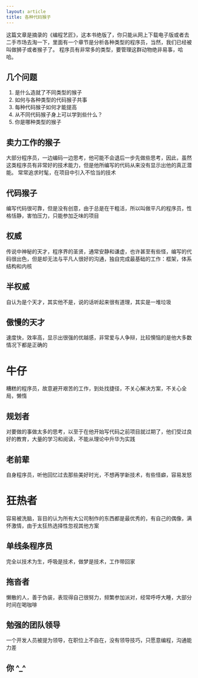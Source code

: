 ```yaml
---
layout: article
title: 各种代码猴子
---
```

这篇文章是摘录的《编程艺匠》，这本书绝版了，你只能从网上下载电子版或者去二手市场去淘一下，里面有一个章节是分析各种类型的程序员，当然，我们已经被叫做狮子或者猴子了。
程序员有非常多的类型，要管理这群动物绝非易事，哈哈。

## 几个问题

1. 是什么造就了不同类型的猴子
2. 如何与各种类型的代码猴子共事
3. 每种代码猴子如何才能提高
4. 从不同代码猴子身上可以学到些什么？
5. 你是哪种类型的猴子


## 卖力工作的猴子
大部分程序员，一边编码一边思考，他可能不会退后一步先做些思考，因此，虽然这类程序员有非常好的技术能力，但是他所编写的代码从来没有显示出他的真正潜能。
常常追求时髦，在项目中引入不恰当的技术


## 代码猴子
编写代码很可靠，但是没有创意，由于总是在干粗活，所以叫做平凡的程序员，性格恬静，害怕压力，只能参加乏味的项目


## 权威
传说中神秘的天才，程序界的圣贤，通常安静和谦虚，也许甚至有些怪，编写的代码很出色，但是却无法与平凡人很好的沟通，独自完成最基础的工作：框架，体系结构和内核


## 半权威
自认为是个天才，其实他不是，说的话听起来很有道理，其实是一堆垃圾

## 傲慢的天才
速度快，效率高，显示出很强的优越感，非常爱与人争辩，比较懊恼的是他大多数情况下都是正确的

# 牛仔
糟糕的程序员，故意避开艰苦的工作，到处找捷径，不关心解决方案，不关心全局，懒惰


## 规划者
对要做的事做太多的思考，以至于在他开始写代码之前项目就过期了，他们受过良好的教育，大量的学习和阅读，不能从理论中升华为实践


## 老前辈
自身程序员，听他回忆过去那些美好时光，不想再学新技术，有些怪癖，容易发怒

# 狂热者
容易被洗脑，盲目的认为所有大公司制作的东西都是最优秀的，有自己的偶像，满怀激情，由于太狂热选择性忽视其他方案

## 单线条程序员
完全以技术为生，呼吸是技术，做梦是技术，工作带回家

## 拖沓者
懒散的人，善于伪装，表现得自己很努力，频繁参加派对，经常呼呼大睡，大部分时间在喝咖啡

## 勉强的团队领导
一个开发人员被提为领导，在职位上不自在，没有领导技巧，只愿意编程，沟通能力差

## 你 ^_^
